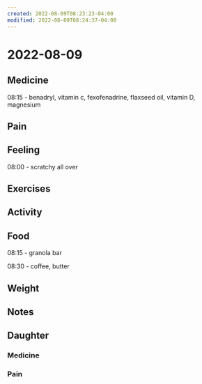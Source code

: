 ```yaml
---
created: 2022-08-09T08:23:23-04:00
modified: 2022-08-09T08:24:37-04:00
---
```


# 2022-08-09

## Medicine

08:15 - benadryl, vitamin c, fexofenadrine, flaxseed oil, vitamin D, magnesium 


## Pain


## Feeling

08:00 - scratchy all over


## Exercises


## Activity


## Food

08:15 - granola bar

08:30 - coffee, butter 

## Weight


## Notes



## Daughter


### Medicine


### Pain
